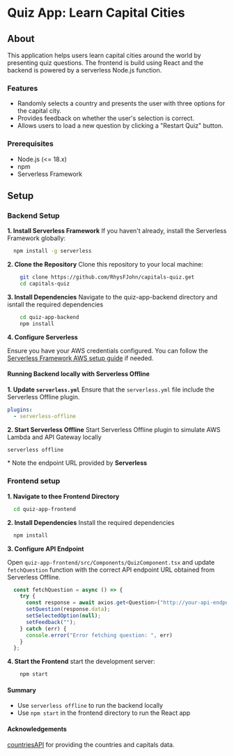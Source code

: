 # Quiz App: Learn Capital Cities

## About

This application helps users learn capital cities around the world by presenting quiz questions. The frontend is build using React and the backend is powered by a serverless Node.js function.

### Features

* Randomly selects a country and presents the user with three options for the capital city.
* Provides feedback on whether the user's selection is correct.
* Allows users to load a new question by clicking a "Restart Quiz" button.

### Prerequisites

* Node.js (<= 18.x)
* npm
* Serverless Framework

## Setup

### Backend Setup

  **1. Install Serverless Framework**
  If you haven't already, install the Serverless Framework globally:

```bash
  npm install -g serverless
```

  **2. Clone the Repository**
  Clone this repository to your local machine:

```bash
    git clone https://github.com/RhysFJohn/capitals-quiz.get
    cd capitals-quiz
```

  **3. Install Dependencies**
  Navigate to the quiz-app-backend directory and isntall the required dependencies

```bash
    cd quiz-app-backend
    npm install
```

  **4. Configure Serverless**

  Ensure you have your AWS credentials configured. You can follow the [Serverless Framework AWS setup guide](https://www.serverless.com/framework/docs-getting-started) if needed.

#### Running Backend locally with Serverless Offline

  **1. Update `serverless.yml`**
    Ensure that the `serverless.yml` file include the Serverless Offline plugin.

```yaml
plugins:
  - serverless-offline
```

  **2. Start Serverless Offline**
    Start Serverless Offline plugin to simulate AWS Lambda and API Gateway locally

```bash
serverless offline
```

  \* Note the endpoint URL provided by **Serverless**

### Frontend setup

**1. Navigate to thee Frontend Directory**

```bash
  cd quiz-app-frontend
```

**2. Install Dependencies**
Install the required dependencies

```bash
  npm install
```

**3. Configure API Endpoint**

Open `quiz-app-frontend/src/Components/QuizComponent.tsx` and update `fetchQuestion` function with the correct API endpoint URL obtained from Serverless Offline.

```typescript
  const fetchQuestion = async () => {
    try {
      const response = await axios.get<Question>("http://your-api-endpoint/question");
      setQuestion(response.data);
      setSelectedOption(null);
      setFeedback("");
    } catch (err) {
      console.error("Error fetching question: ", err)
    }
  };
```

**4. Start the Frontend**
  start the development server:

```bash
    npm start
```

#### Summary

- Use `serverless offline` to run the backend locally
- Use `npm start` in the frontend directory to run the React app

#### Acknowledgements

[countriesAPI](https://countriesnow.space/api/v0.1/countries/capital) for providing the countries and capitals data.
